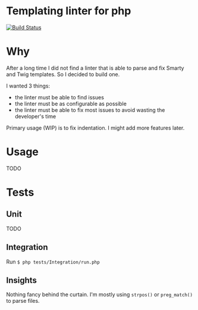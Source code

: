 Templating linter for php
=========================

[![Build Status](https://api.travis-ci.org/matks/php-template-linter.svg?branch=master)](https://travis-ci.org/matks/php-template-linter)


# Why

After a long time I did not find a linter that is able to parse and fix
Smarty and Twig templates. So I decided to build one.

I wanted 3 things:
- the linter must be able to find issues
- the linter must be as configurable as possible
- the linter must be able to fix most issues to avoid wasting the developer's time

Primary usage (WIP) is to fix indentation. I might add more features later.

# Usage

TODO

# Tests

## Unit

TODO

## Integration

Run `$ php tests/Integration/run.php`

## Insights

Nothing fancy behind the curtain. I'm mostly using `strpos()` or
`preg_match()` to parse files.
